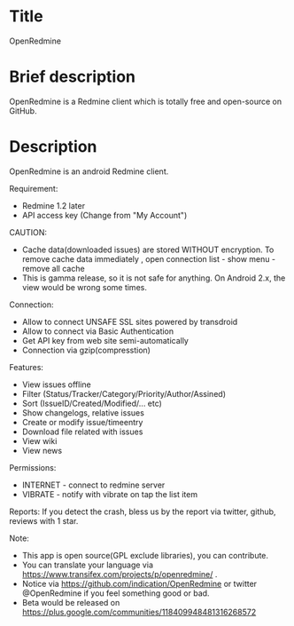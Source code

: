 Title
===========
OpenRedmine

Brief description
===========
OpenRedmine is a Redmine client which is totally free and open-source on GitHub.

Description
==========
OpenRedmine is an android Redmine client.

Requirement:
* Redmine 1.2 later
* API access key (Change from "My Account")

CAUTION:
* Cache data(downloaded issues) are stored WITHOUT encryption. To remove cache data immediately , open connection list - show menu - remove all cache 
* This is gamma release, so it is not safe for anything. On Android 2.x, the view would be wrong some times.

Connection:
* Allow to connect UNSAFE SSL sites powered by transdroid
* Allow to connect via Basic Authentication
* Get API key from web site semi-automatically
* Connection via gzip(compresstion)

Features:
* View issues offline
* Filter (Status/Tracker/Category/Priority/Author/Assined)
* Sort (IssueID/Created/Modified/... etc)
* Show changelogs, relative issues
* Create or modify issue/timeentry
* Download file related with issues
* View wiki
* View news

Permissions:
* INTERNET - connect to redmine server
* VIBRATE - notify with vibrate on tap the list item

Reports:
If you detect the crash, bless us by the report via twitter, github, reviews with 1 star.

Note:
* This app is open source(GPL exclude libraries), you can contribute.
* You can translate your language via https://www.transifex.com/projects/p/openredmine/ .
* Notice via https://github.com/indication/OpenRedmine or twitter @OpenRedmine if you feel something good or bad.
* Beta would be released on https://plus.google.com/communities/118409948481316268572
